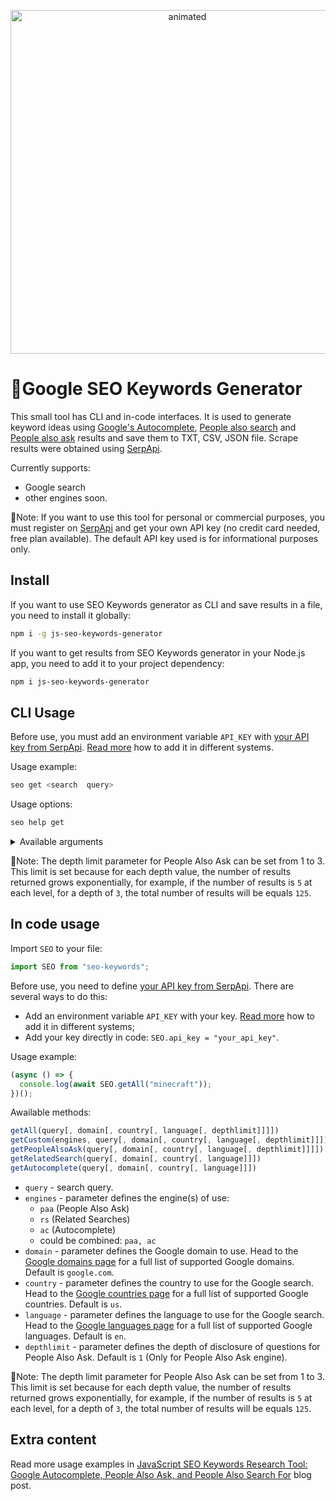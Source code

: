 <p align="center">
  <img src="https://user-images.githubusercontent.com/64033139/217038504-a9ba063c-9941-478c-8e70-ae0f9b2fbc6c.gif" width="550" alt="animated" />
</p>

# 🔎Google SEO Keywords Generator

This small tool has CLI and in-code interfaces. It is used to generate keyword ideas using [Google's Autocomplete](https://serpapi.com/google-autocomplete-api), [People also search](https://serpapi.com/related-searches) and [People also ask](https://serpapi.com/related-questions) results and save them to TXT, CSV, JSON file. Scrape results were obtained using [SerpApi](https://serpapi.com/).

Currently supports:

- Google search
- other engines soon.

📌Note: If you want to use this tool for personal or commercial purposes, you must register on [SerpApi](https://serpapi.com/) and get your own API key (no credit card needed, free plan available). The default API key used is for informational purposes only.

## Install

If you want to use SEO Keywords generator as CLI and save results in a file, you need to install it globally:

```bash
npm i -g js-seo-keywords-generator
```

If you want to get results from SEO Keywords generator in your Node.js app, you need to add it to your project dependency:

```bash
npm i js-seo-keywords-generator
```

## CLI Usage

Before use, you must add an environment variable `API_KEY` with [your API key from SerpApi](https://serpapi.com/manage-api-key). [Read more](https://en.wikipedia.org/wiki/Environment_variable) how to add it in different systems.

Usage example:

```bash
seo get <search  query>
```

Usage options:

```bash
seo help get
```

<details>
<summary>Available arguments</summary>

```lang-none
  -e, --engine <engine(s)...>      Parameter defines the engine(s) of use. It can be set to "paa" (People Also Ask),
                                   "rs" (Related Searches), "ac" (Autocomplete), or in any combination, e.g.
                                   "paa,rs,ac" (default). (default: ["paa","rs","ac"])
  -d, --domain <google domain>     Parameter defines the Google domain to use. It defaults to google.com. Head to the
                                   https://serpapi.com/google-domains for a full list of supported Google domains.
                                   (default: "google.com")
  -gl, --country <country code>    Parameter defines the country to use for the Google search. Head to the
                                   https://serpapi.com/google-countries for a full list of supported Google countries.
                                   (default: "us")
  -hl, --language <language code>  Parameter defines the language to use for the Google search. Head to the
                                   https://serpapi.com/google-languages for a full list of supported Google languages.
                                   (default: "en")
  -dl, --depth <depth limit>       Parameter defines the depth of disclosure of questions for People Also Ask (default:
                                   "1")
  -ft, --type <file type>          Parameter defines the type of file to save. (choices: "json", "txt", "csv", default:
                                   "json")
  -h, --help                       display help for command
```

</details>

📌Note: The depth limit parameter for People Also Ask can be set from 1 to 3. This limit is set because for each depth value, the number of results returned grows exponentially, for example, if the number of results is `5` at each level, for a depth of `3`, the total number of results will be equals `125`.

## In code usage

Import `SEO` to your file:

```javascript
import SEO from "seo-keywords";
```

Before use, you need to define [your API key from SerpApi](https://serpapi.com/manage-api-key). There are several ways to do this:

- Add an environment variable `API_KEY` with your key. [Read more](https://en.wikipedia.org/wiki/Environment_variable) how to add it in different systems;
- Add your key directly in code: `SEO.api_key = "your_api_key"`.

Usage example:

```javascript
(async () => {
  console.log(await SEO.getAll("minecraft"));
})();
```

Awailable methods:

```javascript
getAll(query[, domain[, country[, language[, depthlimit]]]])
getCustom(engines, query[, domain[, country[, language[, depthlimit]]]])
getPeopleAlsoAsk(query[, domain[, country[, language[, depthlimit]]]])
getRelatedSearch(query[, domain[, country[, language]]])
getAutocomplete(query[, domain[, country[, language]]])
```

- `query` - search query.
- `engines` - parameter defines the engine(s) of use:
  - `paa` (People Also Ask)
  - `rs` (Related Searches)
  - `ac` (Autocomplete)
  - could be combined: `paa, ac`
- `domain` - parameter defines the Google domain to use. Head to the [Google domains page](https://serpapi.com/google-domains) for a full list of supported Google domains. Default is `google.com`.
- `country` - parameter defines the country to use for the Google search. Head to the [Google countries page](https://serpapi.com/google-countries) for a full list of supported Google countries. Default is `us`.
- `language` - parameter defines the language to use for the Google search. Head to the [Google languages page](https://serpapi.com/google-languages) for a full list of supported Google languages. Default is `en`.
- `depthlimit` - parameter defines the depth of disclosure of questions for People Also Ask. Default is `1` (Only for People Also Ask engine).

📌Note: The depth limit parameter for People Also Ask can be set from 1 to 3. This limit is set because for each depth value, the number of results returned grows exponentially, for example, if the number of results is `5` at each level, for a depth of `3`, the total number of results will be equals `125`.

## Extra content

Read more usage examples in [JavaScript SEO Keywords Research Tool: Google Autocomplete, People Also Ask, and People Also Search For](https://serpapi.com/blog/google-seo-keywords-generator-tool-nodejs/) blog post.
